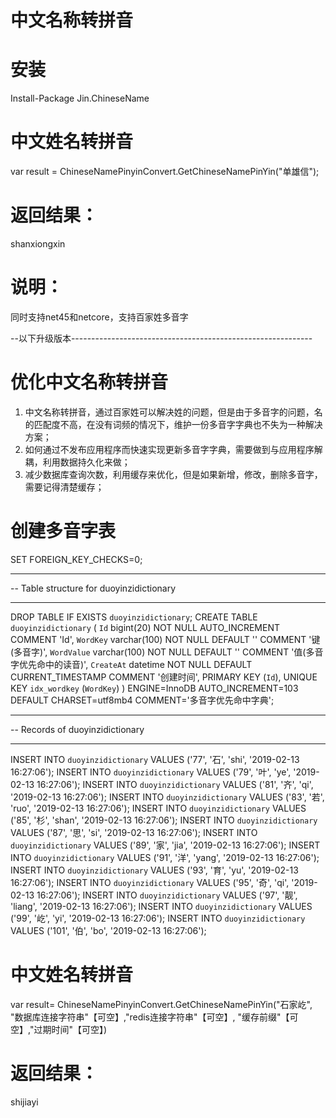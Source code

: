 # 中文名称转拼音

# 安装
Install-Package Jin.ChineseName
# 中文姓名转拼音
var result = ChineseNamePinyinConvert.GetChineseNamePinYin("单雄信");
# 返回结果：
shanxiongxin
# 说明：
同时支持net45和netcore，支持百家姓多音字

--以下升级版本------------------------------------------------------------

# 优化中文名称转拼音
1. 中文名称转拼音，通过百家姓可以解决姓的问题，但是由于多音字的问题，名的匹配度不高，在没有词频的情况下，维护一份多音字字典也不失为一种解决方案；
2. 如何通过不发布应用程序而快速实现更新多音字字典，需要做到与应用程序解耦，利用数据持久化来做；
3. 减少数据库查询次数，利用缓存来优化，但是如果新增，修改，删除多音字，需要记得清楚缓存；

# 创建多音字表
SET FOREIGN_KEY_CHECKS=0;

-- ----------------------------
-- Table structure for duoyinzidictionary
-- ----------------------------
DROP TABLE IF EXISTS `duoyinzidictionary`;
CREATE TABLE `duoyinzidictionary` (
  `Id` bigint(20) NOT NULL AUTO_INCREMENT COMMENT 'Id',
  `WordKey` varchar(100) NOT NULL DEFAULT '' COMMENT '键(多音字)',
  `WordValue` varchar(100) NOT NULL DEFAULT '' COMMENT '值(多音字优先命中的读音)',
  `CreateAt` datetime NOT NULL DEFAULT CURRENT_TIMESTAMP COMMENT '创建时间',
  PRIMARY KEY (`Id`),
  UNIQUE KEY `idx_wordkey` (`WordKey`)
) ENGINE=InnoDB AUTO_INCREMENT=103 DEFAULT CHARSET=utf8mb4 COMMENT='多音字优先命中字典';

-- ----------------------------
-- Records of duoyinzidictionary
-- ----------------------------
INSERT INTO `duoyinzidictionary` VALUES ('77', '石', 'shi', '2019-02-13 16:27:06');
INSERT INTO `duoyinzidictionary` VALUES ('79', '叶', 'ye', '2019-02-13 16:27:06');
INSERT INTO `duoyinzidictionary` VALUES ('81', '齐', 'qi', '2019-02-13 16:27:06');
INSERT INTO `duoyinzidictionary` VALUES ('83', '若', 'ruo', '2019-02-13 16:27:06');
INSERT INTO `duoyinzidictionary` VALUES ('85', '杉', 'shan', '2019-02-13 16:27:06');
INSERT INTO `duoyinzidictionary` VALUES ('87', '思', 'si', '2019-02-13 16:27:06');
INSERT INTO `duoyinzidictionary` VALUES ('89', '家', 'jia', '2019-02-13 16:27:06');
INSERT INTO `duoyinzidictionary` VALUES ('91', '洋', 'yang', '2019-02-13 16:27:06');
INSERT INTO `duoyinzidictionary` VALUES ('93', '育', 'yu', '2019-02-13 16:27:06');
INSERT INTO `duoyinzidictionary` VALUES ('95', '奇', 'qi', '2019-02-13 16:27:06');
INSERT INTO `duoyinzidictionary` VALUES ('97', '靓', 'liang', '2019-02-13 16:27:06');
INSERT INTO `duoyinzidictionary` VALUES ('99', '屹', 'yi', '2019-02-13 16:27:06');
INSERT INTO `duoyinzidictionary` VALUES ('101', '伯', 'bo', '2019-02-13 16:27:06');
# 中文姓名转拼音
var result= ChineseNamePinyinConvert.GetChineseNamePinYin("石家屹", "数据库连接字符串"【可空】,"redis连接字符串"【可空】, "缓存前缀"【可空】,"过期时间"【可空】)
# 返回结果：
shijiayi